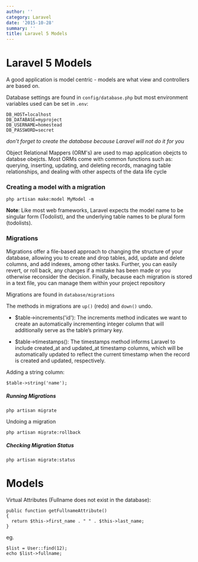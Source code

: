 ```yaml
---
author: ''
category: Laravel
date: '2015-10-28'
summary: ''
title: Laravel 5 Models
---
```

# Laravel 5 Models

A good application is model centric - models are what view and controllers are based on.

Database settings are found in `config/database.php` but most environment variables used can be set in `.env`:

```
DB_HOST=localhost
DB_DATABASE=myproject
DB_USERNAME=homestead
DB_PASSWORD=secret
```
_don’t forget to create the database because Laravel will not do it for you_

Object Relational Mappers (ORM's) are used to map application obejcts to databse obejcts.
Most ORMs come with common functions such as: querying, inserting, updating, and deleting records, managing table relationships, and dealing with other aspects of the data life cycle

### Creating a model with a migration

`php artisan make:model MyModel -m`

**Note**: Like most web frameworks, Laravel expects the model name to be singular form (Todolist), and the underlying table names to be plural form (todolists).

### Migrations

Migrations offer a file-based approach to changing the
structure of your database, allowing you to create and drop tables, add, update and delete columns,
and add indexes, among other tasks. Further, you can easily revert, or roll back, any changes if a
mistake has been made or you otherwise reconsider the decision. Finally, because each migration is
stored in a text file, you can manage them within your project repository

Migrations are found in `database/migrations`

The methods in migrations are `up()` (redo) and `down()` undo.

* $table->increments('id'): The increments method indicates we want to create an
automatically incrementing integer column that will additionally serve as the table’s primary
key.

* $table->timestamps(): The timestamps method informs Laravel to include created_at and
updated_at timestamp columns, which will be automatically updated to reflect the current
timestamp when the record is created and updated, respectively.

Adding a string column:

`$table->string('name');`

##### Running Migrations

`php artisan migrate`

Undoing a migration

`php artisan migrate:rollback`

##### Checking Migration Status

`php artisan migrate:status`

# Models

Virtual Attributes (Fullname does not exist in the database):

```
public function getFullnameAttribute()
{
  return $this->first_name . " " . $this->last_name;
}
```
eg.

```
$list = User::find(12);
echo $list->fullname;
```
